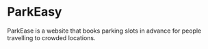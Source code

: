 # ParkEasy
ParkEase is a website that books parking slots in advance for people travelling to crowded locations. 
